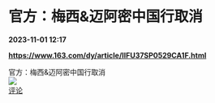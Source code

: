 # 官方：梅西&迈阿密中国行取消

**2023-11-01 12:17**

**https://www.163.com/dy/article/IIFU37SP0529CA1F.html**

官方：梅西&迈阿密中国行取消  
![](https://img3.chouti.com/CHOUTI_231101_6F5C08BA920A401794EC30B986BBC9E8.jpg)  
[评论](https://m.chouti.com/link/40473789)